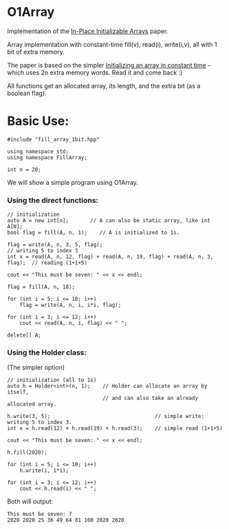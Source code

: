 # O1Array
Implementation of the [In-Place Initializable Arrays](https://arxiv.org/abs/1709.08900) paper.

Array implementation with constant-time fill(v), read(i), write(i,v), all with 1 bit of extra memory.

The paper is based on the simpler [Initializing an array in constant time](https://eli.thegreenplace.net/2008/08/23/initializing-an-array-in-constant-time) - which uses 2n extra memory words. Read it and come back :)

All functions get an allocated array, its length, and the extra bit (as a boolean flag).


# Basic Use:
```
#include "fill_array_1bit.hpp"

using namespace std;
using namespace FillArray;

int n = 20;
```
We will show a simple program using O1Array.

### Using the direct functions:
```
// initialization
auto A = new int[n];       // A can also be static array, like int A[N];
bool flag = fill(A, n, 1);    // A is initialized to 1s.

flag = write(A, n, 3, 5, flag);                                             // writing 5 to index 3
int x = read(A, n, 12, flag) + read(A, n, 19, flag) + read(A, n, 3, flag);  // reading (1+1+5)

cout << "This must be seven: " << x << endl;

flag = fill(A, n, 18);

for (int i = 5; i <= 10; i++)
    flag = write(A, n, i, i*i, flag);
    
for (int i = 3; i <= 12; i++)
    cout << read(A, n, i, flag) << " ";
    
delete[] A;
```

### Using the Holder class:
(The simpler option)
```
// initialization (all to 1s)
auto h = Holder<int>(n, 1);    // Holder can allocate an array by itself, 
                               // and can also take an already allocated array.

h.write(3, 5);                                  // simple write: writing 5 to index 3.
int x = h.read(12) + h.read(19) + h.read(3);    // simple read (1+1+5)

cout << "This must be seven: " << x << endl;

h.fill(2020);

for (int i = 5; i <= 10; i++)
    h.write(i, i*i);
    
for (int i = 3; i <= 12; i++)
    cout << h.read(i) << " ";
```

Both will output:
```
This must be seven: 7
2020 2020 25 36 49 64 81 100 2020 2020 
```
